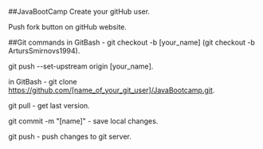 ##JavaBootCamp
Create your gitHub user.

Push fork button on gitHub website.

##Git commands
in GitBash - git checkout -b [your_name] (git checkout -b ArtursSmirnovs1994).

git push --set-upstream origin [your_name].

in GitBash - git clone https://github.com/[name_of_your_git_user]/JavaBootcamp.git.

git pull - get last version.

git commit -m "[name]" - save local changes.

git push - push changes to git server.
